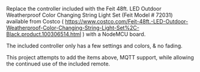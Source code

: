 Replace the controller included with the Feit 48ft. LED Outdoor Weatherproof Color Changing String Light Set (Feit Model # 72031) available from Costco ( https://www.costco.com/Feit-48ft.-LED-Outdoor-Weatherproof-Color-Changing-String-Light-Set%2C-Black.product.100306514.html ) with a NodeMCU board.

The included controller only has a few settings and colors, & no fading.

This project attempts to add the items above, MQTT support, while allowing the continued use of the included remote.

